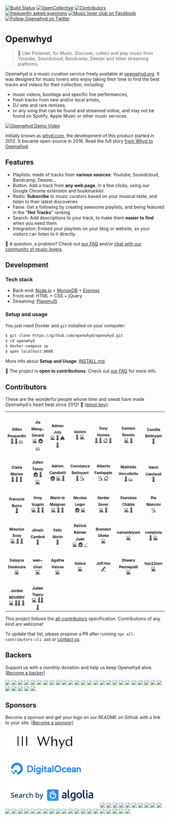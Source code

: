 [![Build Status](https://github.com/openwhyd/openwhyd/workflows/GitHub%20Actions%20Workflow/badge.svg)](https://github.com/openwhyd/openwhyd/actions) [![OpenCollective](https://opencollective.com/openwhyd/backers/badge.svg?style=flat-square)](#backers) [![Contributors](https://img.shields.io/badge/all_contributors-23-brightgreen.svg?style=flat-square)](#contributors) [![frequently asked questions](https://img.shields.io/badge/help-FAQ-ff69b4.svg?style=flat-square)](docs/FAQ.md) [![Music lover club on Facebook](https://img.shields.io/badge/chat-music%20lover%20club-blue.svg?style=flat-square)](https://facebook.com/groups/openwhyd/) [![Follow Openwhyd on Twitter](https://img.shields.io/twitter/follow/open_whyd.svg?style=flat-square&label=Follow)](https://twitter.com/open_whyd)

# Openwhyd

> 💎 Like Pinterest, for Music. Discover, collect and play music from Youtube, Soundcloud, Bandcamp, Deezer and other streaming platforms.

Openwhyd is a music curation service freely available at [openwhyd.org](https://openwhyd.org). It was designed for music lovers who enjoy taking their time to find the best tracks and videos for their collection, including:

- music videos, bootlegs and specific live performances,
- fresh tracks from new and/or local artists,
- DJ sets and rare remixes,
- or any song that can be found and streamed online, and may not be found on Spotify, Apple Music or other music services.

[![Openwhyd Demo Video](./docs/img/openwhyd-demo-thumb.png)](https://www.youtube.com/watch?v=aZT8VlTV1YY 'Openwhyd Demo Video')

Initially known as [whyd.com](https://whyd.com), the development of this product started in 2012. It became open-source in 2016. Read the full story [from Whyd to Openwhyd](https://medium.com/openwhyd/music-amongst-other-topics-a4f41657d6d).

## Features

- Playlists: made of tracks from **various sources**: Youtube, Soundcloud, Bandcamp, Deezer...
- Button: Add a track from **any web page**, in a few clicks, using our Google Chrome extension and bookmarklet
- Radio: **Subscribe** to music curators based on your musical taste, and listen to their latest discoveries
- Fame: Get a following by creating awesome playlists, and being featured in the "**Hot Tracks**" ranking
- Search: Add descriptions to your track, to make them **easier to find** when you need them
- Integration: Embed your playlists on your blog or website, so your visitors can listen to it directly.

👋 A question, a problem? Check out [our FAQ](docs/FAQ.md) and/or [chat with our community of music lovers](https://www.facebook.com/groups/openwhyd/).

## Development

### Tech stack

- Back-end: [Node.js](https://nodejs.org/) + [MongoDB](https://www.mongodb.com/) + [Express](https://expressjs.com/)
- Front-end: HTML + CSS + jQuery
- Streaming: [PlayemJS](https://github.com/adrienjoly/playemjs)

### Setup and usage

You just need Docker and `git` installed on your computer:

```sh
$ git clone https://github.com/openwhyd/openwhyd.git
$ cd openwhyd
$ docker-compose up
$ open localhost:8080
```

More info about **Setup and Usage**: [INSTALL.md](docs/INSTALL.md).

<!-- If you want to run it directly with `docker-compose`, checkout [Openwhyd on Docker Hub](https://hub.docker.com/r/openwhyd/openwhyd).

If you want to deploy Openwhyd to a server, you can follow our guide: [How to deploy on DigitalOcean](docs/howto-deploy-on-digitalocean.md). -->

🤗 The project is **open to contributions**. Check out [our FAQ](docs/FAQ.md#id-love-to-contribute-to-openwhyd-how-can-i-help) for more info.

## Contributors

These are the wonderful people whose time and sweat have made Openwhyd's heart beat since 2012! 💓 ([emoji key](https://github.com/kentcdodds/all-contributors#emoji-key)):

<!-- ALL-CONTRIBUTORS-LIST:START - Do not remove or modify this section -->
<!-- prettier-ignore-start -->
<!-- markdownlint-disable -->
<table>
  <tr>
    <td align="center"><a href="https://twitter.com/gillespoupardin"><img src="https://d1qb2nb5cznatu.cloudfront.net/users/56004-large?1405472476?s=98" width="98px;" alt=""/><br /><sub><b>Gilles Poupardin</b></sub></a><br /><a href="#talk" title="Talks">📢</a> <a href="#ideas" title="Ideas, Planning, & Feedback">🤔</a> <a href="#financial" title="Financial">💵</a></td>
    <td align="center"><a href="https://github.com/jiem"><img src="https://avatars0.githubusercontent.com/u/764618?v=4?s=98" width="98px;" alt=""/><br /><sub><b>Jie Meng-Gérard</b></sub></a><br /><a href="https://github.com/openwhyd/openwhyd/commits?author=jiem" title="Code">💻</a> <a href="#infra-jiem" title="Infrastructure (Hosting, Build-Tools, etc)">🚇</a> <a href="#financial-jiem" title="Financial">💵</a></td>
    <td align="center"><a href="https://adrienjoly.com/now"><img src="https://avatars3.githubusercontent.com/u/531781?v=4?s=98" width="98px;" alt=""/><br /><sub><b>Adrien Joly</b></sub></a><br /><a href="https://github.com/openwhyd/openwhyd/commits?author=adrienjoly" title="Code">💻</a> <a href="https://github.com/openwhyd/openwhyd/commits?author=adrienjoly" title="Documentation">📖</a> <a href="https://github.com/openwhyd/openwhyd/commits?author=adrienjoly" title="Tests">⚠️</a> <a href="#question-adrienjoly" title="Answering Questions">💬</a></td>
    <td align="center"><a href="https://github.com/loickm"><img src="https://avatars3.githubusercontent.com/u/910269?v=4?s=98" width="98px;" alt=""/><br /><sub><b>loickm</b></sub></a><br /><a href="#design-loickm" title="Design">🎨</a> <a href="https://github.com/openwhyd/openwhyd/commits?author=loickm" title="Code">💻</a></td>
    <td align="center"><a href="https://twitter.com/tonyhymes"><img src="https://unavatar.now.sh/twitter/tonyhymes?s=98" width="98px;" alt=""/><br /><sub><b>Tony Hymes</b></sub></a><br /><a href="#talk" title="Talks">📢</a> <a href="#blog" title="Blogposts">📝</a> <a href="#eventOrganizing" title="Event Organizing">📋</a> <a href="#question" title="Answering Questions">💬</a></td>
    <td align="center"><a href="http://www.choses.fr"><img src="https://avatars1.githubusercontent.com/u/603808?v=4?s=98" width="98px;" alt=""/><br /><sub><b>Damien Romito</b></sub></a><br /><a href="https://github.com/openwhyd/openwhyd/commits?author=damienromito" title="Code">💻</a> <a href="#plugin-damienromito" title="Plugin/utility libraries">🔌</a></td>
    <td align="center"><a href="http://www.camillebetinyani.com"><img src="https://www.nikonclub.fr/sites/default/files/styles/dashboard_avatar/public/users/avatars/2018-08/0036_Camille-Betinyani-2_0.jpg?itok=cceSKmUx?s=98" width="98px;" alt=""/><br /><sub><b>Camille Betinyani</b></sub></a><br /><a href="#design" title="Design">🎨</a></td>
  </tr>
  <tr>
    <td align="center"><a href="https://github.com/cmdcmdcmd"><img src="https://cloudinary-a.akamaihd.net/hopwork/image/upload/h_360,w_360,c_thumb,g_face,z_0.4,q_auto,dpr_2.0/wdxqlikzwk4p8fcj1u6k.jpeg?s=98" width="98px;" alt=""/><br /><sub><b>Claire Marion</b></sub></a><br /><a href="#design-cmdcmdcmd" title="Design">🎨</a> <a href="#blog-cmdcmdcmd" title="Blogposts">📝</a> <a href="#ideas-cmdcmdcmd" title="Ideas, Planning, & Feedback">🤔</a></td>
    <td align="center"><a href="http://julientanay.com"><img src="https://avatars1.githubusercontent.com/u/1169844?v=4?s=98" width="98px;" alt=""/><br /><sub><b>Julien Tanay</b></sub></a><br /><a href="#infra-Djiit" title="Infrastructure (Hosting, Build-Tools, etc)">🚇</a> <a href="#tool-Djiit" title="Tools">🔧</a> <a href="https://github.com/openwhyd/openwhyd/commits?author=Djiit" title="Code">💻</a></td>
    <td align="center"><a href="https://github.com/SkinyMonkey"><img src="https://avatars0.githubusercontent.com/u/243268?v=4?s=98" width="98px;" alt=""/><br /><sub><b>Adrien Candiotti</b></sub></a><br /><a href="#infra-SkinyMonkey" title="Infrastructure (Hosting, Build-Tools, etc)">🚇</a> <a href="https://github.com/openwhyd/openwhyd/commits?author=SkinyMonkey" title="Code">💻</a> <a href="#ideas-SkinyMonkey" title="Ideas, Planning, & Feedback">🤔</a></td>
    <td align="center"><a href="https://www.linkedin.com/in/constance-betinyani-30b8b95a/"><img src="https://image-uviadeo.journaldunet.com/image/450/1338899985/1559660.jpg?s=98" width="98px;" alt=""/><br /><sub><b>Constance Betinyani</b></sub></a><br /><a href="#blog" title="Blogposts">📝</a> <a href="#fundingFinding" title="Funding Finding">🔍</a></td>
    <td align="center"><a href="https://angel.co/alberto-fantappie"><img src="https://d1qb2nb5cznatu.cloudfront.net/users/28089-large?1489180378?s=98" width="98px;" alt=""/><br /><sub><b>Alberto Fantappie</b></sub></a><br /><a href="#fundingFinding" title="Funding Finding">🔍</a> <a href="#eventOrganizing" title="Event Organizing">📋</a></td>
    <td align="center"><a href="https://www.linkedin.com/in/mathildevercelletto/"><img src="http://www.doyoubuzz.com/var/users/_/2016/8/31/13/1245112/avatar/1188719/avatar_cp_630.jpg?t=1545569639?s=98" width="98px;" alt=""/><br /><sub><b>Mathilde Vercelletto</b></sub></a><br /><a href="https://github.com/openwhyd/openwhyd/commits?author=" title="Documentation">📖</a> <a href="#financial" title="Financial">💵</a></td>
    <td align="center"><a href="https://twitter.com/henrilieutaud"><img src="https://unavatar.now.sh/twitter/henrilieutaud?s=98" width="98px;" alt=""/><br /><sub><b>Henri Lieutaud</b></sub></a><br /><a href="#ideas-ElBurritoPodrido" title="Ideas, Planning, & Feedback">🤔</a></td>
  </tr>
  <tr>
    <td align="center"><a href="https://github.com/FrancoisBurra"><img src="https://avatars3.githubusercontent.com/u/8008820?v=4?s=98" width="98px;" alt=""/><br /><sub><b>François Burra</b></sub></a><br /><a href="#ideas-FrancoisBurra" title="Ideas, Planning, & Feedback">🤔</a></td>
    <td align="center"><a href="http://greyvugrin@github.io"><img src="https://avatars0.githubusercontent.com/u/3294460?v=4?s=98" width="98px;" alt=""/><br /><sub><b>Grey Vugrin</b></sub></a><br /><a href="https://github.com/openwhyd/openwhyd/commits?author=greyvugrin" title="Code">💻</a> <a href="https://github.com/openwhyd/openwhyd/issues?q=author%3Agreyvugrin" title="Bug reports">🐛</a> <a href="#tool-greyvugrin" title="Tools">🔧</a></td>
    <td align="center"><a href="https://github.com/Marinlemaignan"><img src="https://avatars3.githubusercontent.com/u/5300654?v=4?s=98" width="98px;" alt=""/><br /><sub><b>Marin le Maignan</b></sub></a><br /><a href="https://github.com/openwhyd/openwhyd/commits?author=Marinlemaignan" title="Code">💻</a> <a href="https://github.com/openwhyd/openwhyd/issues?q=author%3AMarinlemaignan" title="Bug reports">🐛</a> <a href="#ideas-Marinlemaignan" title="Ideas, Planning, & Feedback">🤔</a></td>
    <td align="center"><a href="https://github.com/nicolasleger"><img src="https://unavatar.now.sh/github/nicolasleger?s=98" width="98px;" alt=""/><br /><sub><b>Nicolas Leger</b></sub></a><br /><a href="#infra-nicolasleger" title="Infrastructure (Hosting, Build-Tools, etc)">🚇</a> <a href="https://github.com/openwhyd/openwhyd/commits?author=nicolasleger" title="Code">💻</a></td>
    <td align="center"><a href="https://znk.github.io"><img src="https://avatars2.githubusercontent.com/u/1911478?v=4?s=98" width="98px;" alt=""/><br /><sub><b>Serdar Sever</b></sub></a><br /><a href="https://github.com/openwhyd/openwhyd/commits?author=znk" title="Code">💻</a> <a href="https://github.com/openwhyd/openwhyd/issues?q=author%3Aznk" title="Bug reports">🐛</a></td>
    <td align="center"><a href="https://www.linkedin.com/in/stanislas-chable/"><img src="https://avatars2.githubusercontent.com/u/19236802?v=4?s=98" width="98px;" alt=""/><br /><sub><b>Stanislas Châble</b></sub></a><br /><a href="https://github.com/openwhyd/openwhyd/commits?author=Selbahc" title="Code">💻</a> <a href="https://github.com/openwhyd/openwhyd/issues?q=author%3ASelbahc" title="Bug reports">🐛</a></td>
    <td align="center"><a href="http://piamancini.com"><img src="https://avatars2.githubusercontent.com/u/3671070?v=4?s=98" width="98px;" alt=""/><br /><sub><b>Pia Mancini</b></sub></a><br /><a href="#fundingFinding-piamancini" title="Funding Finding">🔍</a></td>
  </tr>
  <tr>
    <td align="center"><a href="http://svay.com/"><img src="https://avatars2.githubusercontent.com/u/265349?v=4?s=98" width="98px;" alt=""/><br /><sub><b>Maurice Svay</b></sub></a><br /><a href="https://github.com/openwhyd/openwhyd/commits?author=mauricesvay" title="Code">💻</a> <a href="https://github.com/openwhyd/openwhyd/issues?q=author%3Amauricesvay" title="Bug reports">🐛</a> <a href="#design-mauricesvay" title="Design">🎨</a></td>
    <td align="center"><a href="http://www.kadiks.net"><img src="https://unavatar.now.sh/twitter/kadiks?s=98" width="98px;" alt=""/><br /><sub><b>Jénaïc Cambré</b></sub></a><br /><a href="#question-kadiks" title="Answering Questions">💬</a></td>
    <td align="center"><a href="https://www.linkedin.com/in/felix-aknin-61b72597/"><img src="https://i.imgur.com/wjtYzX4.jpg?s=98" width="98px;" alt=""/><br /><sub><b>Felix Aknin</b></sub></a><br /><a href="#question" title="Answering Questions">💬</a></td>
    <td align="center"><a href="https://github.com/uLan08"><img src="https://unavatar.now.sh/github/uLan08?s=98" width="98px;" alt=""/><br /><sub><b>Patrick Rainier Juen</b></sub></a><br /><a href="https://github.com/openwhyd/openwhyd/commits?author=uLan08" title="Code">💻</a> <a href="#infra-uLan08" title="Infrastructure (Hosting, Build-Tools, etc)">🚇</a> <a href="#tutorial-uLan08" title="Tutorials">✅</a></td>
    <td align="center"><a href="http://brawrdon.com"><img src="https://avatars1.githubusercontent.com/u/9751243?v=4?s=98" width="98px;" alt=""/><br /><sub><b>Brandon Okeke</b></sub></a><br /><a href="https://github.com/openwhyd/openwhyd/commits?author=Brawrdon" title="Code">💻</a></td>
    <td align="center"><a href="https://github.com/namanbiyani"><img src="https://avatars2.githubusercontent.com/u/43063269?v=4?s=98" width="98px;" alt=""/><br /><sub><b>namanbiyani</b></sub></a><br /><a href="https://github.com/openwhyd/openwhyd/commits?author=namanbiyani" title="Code">💻</a></td>
    <td align="center"><a href="https://compiuta.site/"><img src="https://avatars1.githubusercontent.com/u/13477167?v=4?s=98" width="98px;" alt=""/><br /><sub><b>compiuta</b></sub></a><br /><a href="https://github.com/openwhyd/openwhyd/issues?q=author%3Acompiuta" title="Bug reports">🐛</a> <a href="https://github.com/openwhyd/openwhyd/commits?author=compiuta" title="Code">💻</a></td>
  </tr>
  <tr>
    <td align="center"><a href="https://github.com/Salayna"><img src="https://avatars1.githubusercontent.com/u/30622947?v=4?s=98" width="98px;" alt=""/><br /><sub><b>Salayna Doukoure</b></sub></a><br /><a href="https://github.com/openwhyd/openwhyd/commits?author=Salayna" title="Code">💻</a></td>
    <td align="center"><a href="https://github.com/wen-chan"><img src="https://avatars3.githubusercontent.com/u/67481364?v=4?s=98" width="98px;" alt=""/><br /><sub><b>wen-chan</b></sub></a><br /><a href="https://github.com/openwhyd/openwhyd/commits?author=wen-chan" title="Code">💻</a></td>
    <td align="center"><a href="https://github.com/agathe-vaisse"><img src="https://avatars2.githubusercontent.com/u/25689895?v=4?s=98" width="98px;" alt=""/><br /><sub><b>Agathe Vaisse</b></sub></a><br /><a href="https://github.com/openwhyd/openwhyd/commits?author=agathe-vaisse" title="Code">💻</a></td>
    <td align="center"><a href="https://github.com/iNeoO"><img src="https://avatars1.githubusercontent.com/u/8982189?v=4?s=98" width="98px;" alt=""/><br /><sub><b>Valère</b></sub></a><br /><a href="https://github.com/openwhyd/openwhyd/commits?author=iNeoO" title="Code">💻</a></td>
    <td align="center"><a href="https://openwhyd.org/blindmanwatchin"><img src="https://openwhyd.org/img/u/52dde4ba7e91c862b2b36827?s=98" width="98px;" alt=""/><br /><sub><b>Jeff Hsr</b></sub></a><br /><a href="#content" title="Content">🖋</a></td>
    <td align="center"><a href="https://github.com/alightsleeper"><img src="https://avatars.githubusercontent.com/u/6707588?v=4?s=98" width="98px;" alt=""/><br /><sub><b>Dheeru Pennepalli</b></sub></a><br /><a href="https://github.com/openwhyd/openwhyd/commits?author=alightsleeper" title="Code">💻</a></td>
    <td align="center"><a href="https://github.com/has12zen"><img src="https://avatars.githubusercontent.com/u/57583693?v=4?s=98" width="98px;" alt=""/><br /><sub><b>has12zen</b></sub></a><br /><a href="https://github.com/openwhyd/openwhyd/commits?author=has12zen" title="Code">💻</a></td>
  </tr>
  <tr>
    <td align="center"><a href="https://github.com/JKratus"><img src="https://avatars.githubusercontent.com/u/7414857?v=4?s=98" width="98px;" alt=""/><br /><sub><b>Jordan NOURRY</b></sub></a><br /><a href="https://github.com/openwhyd/openwhyd/commits?author=JKratus" title="Code">💻</a> <a href="#mentoring-JKratus" title="Mentoring">🧑‍🏫</a> <a href="#talk-JKratus" title="Talks">📢</a></td>
    <td align="center"><a href="https://beyondxscratch.com/"><img src="https://avatars.githubusercontent.com/u/52136235?v=4?s=98" width="98px;" alt=""/><br /><sub><b>Julien Topçu</b></sub></a><br /><a href="https://github.com/openwhyd/openwhyd/commits?author=julien-topcu" title="Code">💻</a> <a href="#mentoring-julien-topcu" title="Mentoring">🧑‍🏫</a> <a href="#talk-julien-topcu" title="Talks">📢</a></td>
  </tr>
</table>

<!-- markdownlint-restore -->
<!-- prettier-ignore-end -->

<!-- ALL-CONTRIBUTORS-LIST:END -->

This project follows the [all-contributors](https://github.com/kentcdodds/all-contributors) specification. Contributions of any kind are welcome!

To update that list, please propose a PR after running `npx all-contributors-cli add` or [contact us](mailto:contact@openwhyd.org).

## Backers

Support us with a monthly donation and help us keep Openwhyd alive. [[Become a backer](https://opencollective.com/openwhyd#backer)]

<a href="https://opencollective.com/openwhyd/backer/0/website" target="_blank"><img src="https://opencollective.com/openwhyd/backer/0/avatar.svg"></a>
<a href="https://opencollective.com/openwhyd/backer/1/website" target="_blank"><img src="https://opencollective.com/openwhyd/backer/1/avatar.svg"></a>
<a href="https://opencollective.com/openwhyd/backer/2/website" target="_blank"><img src="https://opencollective.com/openwhyd/backer/2/avatar.svg"></a>
<a href="https://opencollective.com/openwhyd/backer/3/website" target="_blank"><img src="https://opencollective.com/openwhyd/backer/3/avatar.svg"></a>
<a href="https://opencollective.com/openwhyd/backer/4/website" target="_blank"><img src="https://opencollective.com/openwhyd/backer/4/avatar.svg"></a>
<a href="https://opencollective.com/openwhyd/backer/5/website" target="_blank"><img src="https://opencollective.com/openwhyd/backer/5/avatar.svg"></a>
<a href="https://opencollective.com/openwhyd/backer/6/website" target="_blank"><img src="https://opencollective.com/openwhyd/backer/6/avatar.svg"></a>
<a href="https://opencollective.com/openwhyd/backer/7/website" target="_blank"><img src="https://opencollective.com/openwhyd/backer/7/avatar.svg"></a>
<a href="https://opencollective.com/openwhyd/backer/8/website" target="_blank"><img src="https://opencollective.com/openwhyd/backer/8/avatar.svg"></a>
<a href="https://opencollective.com/openwhyd/backer/9/website" target="_blank"><img src="https://opencollective.com/openwhyd/backer/9/avatar.svg"></a>
<a href="https://opencollective.com/openwhyd/backer/10/website" target="_blank"><img src="https://opencollective.com/openwhyd/backer/10/avatar.svg"></a>
<a href="https://opencollective.com/openwhyd/backer/11/website" target="_blank"><img src="https://opencollective.com/openwhyd/backer/11/avatar.svg"></a>
<a href="https://opencollective.com/openwhyd/backer/12/website" target="_blank"><img src="https://opencollective.com/openwhyd/backer/12/avatar.svg"></a>
<a href="https://opencollective.com/openwhyd/backer/13/website" target="_blank"><img src="https://opencollective.com/openwhyd/backer/13/avatar.svg"></a>
<a href="https://opencollective.com/openwhyd/backer/14/website" target="_blank"><img src="https://opencollective.com/openwhyd/backer/14/avatar.svg"></a>
<a href="https://opencollective.com/openwhyd/backer/15/website" target="_blank"><img src="https://opencollective.com/openwhyd/backer/15/avatar.svg"></a>
<a href="https://opencollective.com/openwhyd/backer/16/website" target="_blank"><img src="https://opencollective.com/openwhyd/backer/16/avatar.svg"></a>
<a href="https://opencollective.com/openwhyd/backer/17/website" target="_blank"><img src="https://opencollective.com/openwhyd/backer/17/avatar.svg"></a>
<a href="https://opencollective.com/openwhyd/backer/18/website" target="_blank"><img src="https://opencollective.com/openwhyd/backer/18/avatar.svg"></a>
<a href="https://opencollective.com/openwhyd/backer/19/website" target="_blank"><img src="https://opencollective.com/openwhyd/backer/19/avatar.svg"></a>
<a href="https://opencollective.com/openwhyd/backer/20/website" target="_blank"><img src="https://opencollective.com/openwhyd/backer/20/avatar.svg"></a>
<a href="https://opencollective.com/openwhyd/backer/21/website" target="_blank"><img src="https://opencollective.com/openwhyd/backer/21/avatar.svg"></a>
<a href="https://opencollective.com/openwhyd/backer/22/website" target="_blank"><img src="https://opencollective.com/openwhyd/backer/22/avatar.svg"></a>
<a href="https://opencollective.com/openwhyd/backer/23/website" target="_blank"><img src="https://opencollective.com/openwhyd/backer/23/avatar.svg"></a>
<a href="https://opencollective.com/openwhyd/backer/24/website" target="_blank"><img src="https://opencollective.com/openwhyd/backer/24/avatar.svg"></a>
<a href="https://opencollective.com/openwhyd/backer/25/website" target="_blank"><img src="https://opencollective.com/openwhyd/backer/25/avatar.svg"></a>
<a href="https://opencollective.com/openwhyd/backer/26/website" target="_blank"><img src="https://opencollective.com/openwhyd/backer/26/avatar.svg"></a>
<a href="https://opencollective.com/openwhyd/backer/27/website" target="_blank"><img src="https://opencollective.com/openwhyd/backer/27/avatar.svg"></a>
<a href="https://opencollective.com/openwhyd/backer/28/website" target="_blank"><img src="https://opencollective.com/openwhyd/backer/28/avatar.svg"></a>
<a href="https://opencollective.com/openwhyd/backer/29/website" target="_blank"><img src="https://opencollective.com/openwhyd/backer/29/avatar.svg"></a>

## Sponsors

Become a sponsor and get your logo on our README on Github with a link to your site. [[Become a sponsor](https://opencollective.com/openwhyd#sponsor)]

<a href="https://whyd.com/" target="_blank"><img alt="Whyd is the company that founded this service, donated the source code and still pays for distribution on Apple's App Store" src="docs/img/sponsor-whyd-smaller.png"></a>
<a href="https://www.digitalocean.com/" target="_blank"><img alt="DigitalOcean has kindly offered us one year worth of hosting, to help us maintain our open-source development effort" src="docs/img/sponsor-digitalocean.png"></a>
<a href="https://www.algolia.com/" target="_blank"><img alt="Algolia has been kindly providing our users with blazing-fast track search for years" src="docs/img/sponsor-algolia.png"></a>
<a href="https://opencollective.com/openwhyd/sponsor/0/website" target="_blank"><img src="https://opencollective.com/openwhyd/sponsor/0/avatar.svg"></a>
<a href="https://opencollective.com/openwhyd/sponsor/1/website" target="_blank"><img src="https://opencollective.com/openwhyd/sponsor/1/avatar.svg"></a>
<a href="https://opencollective.com/openwhyd/sponsor/2/website" target="_blank"><img src="https://opencollective.com/openwhyd/sponsor/2/avatar.svg"></a>
<a href="https://opencollective.com/openwhyd/sponsor/3/website" target="_blank"><img src="https://opencollective.com/openwhyd/sponsor/3/avatar.svg"></a>
<a href="https://opencollective.com/openwhyd/sponsor/4/website" target="_blank"><img src="https://opencollective.com/openwhyd/sponsor/4/avatar.svg"></a>
<a href="https://opencollective.com/openwhyd/sponsor/5/website" target="_blank"><img src="https://opencollective.com/openwhyd/sponsor/5/avatar.svg"></a>
<a href="https://opencollective.com/openwhyd/sponsor/6/website" target="_blank"><img src="https://opencollective.com/openwhyd/sponsor/6/avatar.svg"></a>
<a href="https://opencollective.com/openwhyd/sponsor/7/website" target="_blank"><img src="https://opencollective.com/openwhyd/sponsor/7/avatar.svg"></a>
<a href="https://opencollective.com/openwhyd/sponsor/8/website" target="_blank"><img src="https://opencollective.com/openwhyd/sponsor/8/avatar.svg"></a>
<a href="https://opencollective.com/openwhyd/sponsor/9/website" target="_blank"><img src="https://opencollective.com/openwhyd/sponsor/9/avatar.svg"></a>
<a href="https://opencollective.com/openwhyd/sponsor/10/website" target="_blank"><img src="https://opencollective.com/openwhyd/sponsor/10/avatar.svg"></a>
<a href="https://opencollective.com/openwhyd/sponsor/11/website" target="_blank"><img src="https://opencollective.com/openwhyd/sponsor/11/avatar.svg"></a>
<a href="https://opencollective.com/openwhyd/sponsor/12/website" target="_blank"><img src="https://opencollective.com/openwhyd/sponsor/12/avatar.svg"></a>
<a href="https://opencollective.com/openwhyd/sponsor/13/website" target="_blank"><img src="https://opencollective.com/openwhyd/sponsor/13/avatar.svg"></a>
<a href="https://opencollective.com/openwhyd/sponsor/14/website" target="_blank"><img src="https://opencollective.com/openwhyd/sponsor/14/avatar.svg"></a>
<a href="https://opencollective.com/openwhyd/sponsor/15/website" target="_blank"><img src="https://opencollective.com/openwhyd/sponsor/15/avatar.svg"></a>
<a href="https://opencollective.com/openwhyd/sponsor/16/website" target="_blank"><img src="https://opencollective.com/openwhyd/sponsor/16/avatar.svg"></a>
<a href="https://opencollective.com/openwhyd/sponsor/17/website" target="_blank"><img src="https://opencollective.com/openwhyd/sponsor/17/avatar.svg"></a>
<a href="https://opencollective.com/openwhyd/sponsor/18/website" target="_blank"><img src="https://opencollective.com/openwhyd/sponsor/18/avatar.svg"></a>
<a href="https://opencollective.com/openwhyd/sponsor/19/website" target="_blank"><img src="https://opencollective.com/openwhyd/sponsor/19/avatar.svg"></a>
<a href="https://opencollective.com/openwhyd/sponsor/20/website" target="_blank"><img src="https://opencollective.com/openwhyd/sponsor/20/avatar.svg"></a>
<a href="https://opencollective.com/openwhyd/sponsor/21/website" target="_blank"><img src="https://opencollective.com/openwhyd/sponsor/21/avatar.svg"></a>
<a href="https://opencollective.com/openwhyd/sponsor/22/website" target="_blank"><img src="https://opencollective.com/openwhyd/sponsor/22/avatar.svg"></a>
<a href="https://opencollective.com/openwhyd/sponsor/23/website" target="_blank"><img src="https://opencollective.com/openwhyd/sponsor/23/avatar.svg"></a>
<a href="https://opencollective.com/openwhyd/sponsor/24/website" target="_blank"><img src="https://opencollective.com/openwhyd/sponsor/24/avatar.svg"></a>
<a href="https://opencollective.com/openwhyd/sponsor/25/website" target="_blank"><img src="https://opencollective.com/openwhyd/sponsor/25/avatar.svg"></a>
<a href="https://opencollective.com/openwhyd/sponsor/26/website" target="_blank"><img src="https://opencollective.com/openwhyd/sponsor/26/avatar.svg"></a>
<a href="https://opencollective.com/openwhyd/sponsor/27/website" target="_blank"><img src="https://opencollective.com/openwhyd/sponsor/27/avatar.svg"></a>
<a href="https://opencollective.com/openwhyd/sponsor/28/website" target="_blank"><img src="https://opencollective.com/openwhyd/sponsor/28/avatar.svg"></a>
<a href="https://opencollective.com/openwhyd/sponsor/29/website" target="_blank"><img src="https://opencollective.com/openwhyd/sponsor/29/avatar.svg"></a>
